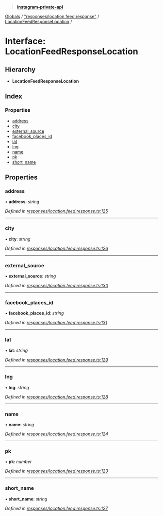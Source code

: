 > **[instagram-private-api](../README.md)**

[Globals](../README.md) / ["responses/location.feed.response"](../modules/_responses_location_feed_response_.md) / [LocationFeedResponseLocation](_responses_location_feed_response_.locationfeedresponselocation.md) /

# Interface: LocationFeedResponseLocation

## Hierarchy

* **LocationFeedResponseLocation**

## Index

### Properties

* [address](_responses_location_feed_response_.locationfeedresponselocation.md#address)
* [city](_responses_location_feed_response_.locationfeedresponselocation.md#city)
* [external_source](_responses_location_feed_response_.locationfeedresponselocation.md#external_source)
* [facebook_places_id](_responses_location_feed_response_.locationfeedresponselocation.md#facebook_places_id)
* [lat](_responses_location_feed_response_.locationfeedresponselocation.md#lat)
* [lng](_responses_location_feed_response_.locationfeedresponselocation.md#lng)
* [name](_responses_location_feed_response_.locationfeedresponselocation.md#name)
* [pk](_responses_location_feed_response_.locationfeedresponselocation.md#pk)
* [short_name](_responses_location_feed_response_.locationfeedresponselocation.md#short_name)

## Properties

###  address

• **address**: *string*

*Defined in [responses/location.feed.response.ts:125](https://github.com/dilame/instagram-private-api/blob/e9c516c/src/responses/location.feed.response.ts#L125)*

___

###  city

• **city**: *string*

*Defined in [responses/location.feed.response.ts:126](https://github.com/dilame/instagram-private-api/blob/e9c516c/src/responses/location.feed.response.ts#L126)*

___

###  external_source

• **external_source**: *string*

*Defined in [responses/location.feed.response.ts:130](https://github.com/dilame/instagram-private-api/blob/e9c516c/src/responses/location.feed.response.ts#L130)*

___

###  facebook_places_id

• **facebook_places_id**: *string*

*Defined in [responses/location.feed.response.ts:131](https://github.com/dilame/instagram-private-api/blob/e9c516c/src/responses/location.feed.response.ts#L131)*

___

###  lat

• **lat**: *string*

*Defined in [responses/location.feed.response.ts:129](https://github.com/dilame/instagram-private-api/blob/e9c516c/src/responses/location.feed.response.ts#L129)*

___

###  lng

• **lng**: *string*

*Defined in [responses/location.feed.response.ts:128](https://github.com/dilame/instagram-private-api/blob/e9c516c/src/responses/location.feed.response.ts#L128)*

___

###  name

• **name**: *string*

*Defined in [responses/location.feed.response.ts:124](https://github.com/dilame/instagram-private-api/blob/e9c516c/src/responses/location.feed.response.ts#L124)*

___

###  pk

• **pk**: *number*

*Defined in [responses/location.feed.response.ts:123](https://github.com/dilame/instagram-private-api/blob/e9c516c/src/responses/location.feed.response.ts#L123)*

___

###  short_name

• **short_name**: *string*

*Defined in [responses/location.feed.response.ts:127](https://github.com/dilame/instagram-private-api/blob/e9c516c/src/responses/location.feed.response.ts#L127)*